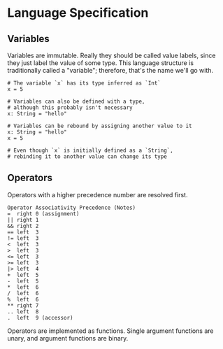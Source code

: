 # Language Specification

## Variables

Variables are immutable. Really they should be called value labels, since they
just label the value of some type. This language structure is traditionally
called a "variable"; therefore, that's the name we'll go with.

```
# The variable `x` has its type inferred as `Int`
x = 5
```

```
# Variables can also be defined with a type,
# although this probably isn't necessary
x: String = "hello"
```

```
# Variables can be rebound by assigning another value to it
x: String = "hello"
x = 5

# Even though `x` is initially defined as a `String`,
# rebinding it to another value can change its type
```

## Operators

Operators with a higher precedence number are resolved first.

```
Operator Associativity Precedence (Notes)
=  right 0 (assignment)
|| right 1
&& right 2
== left  3
!= left  3
<  left  3
>  left  3
<= left  3
>= left  3
|> left  4
+  left  5
-  left  5
*  left  6
/  left  6
%  left  6
** right 7
.. left  8
.  left  9 (accessor)
```

Operators are implemented as functions. Single argument functions are unary, and
 argument functions are binary.
